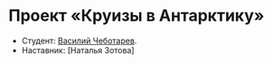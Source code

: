 # Проект «Круизы в Антарктику»

* Студент: [Василий Чеботарев](https://up.htmlacademy.ru/adaptive/24/user/1834003).
* Наставник: [Наталья Зотова]
